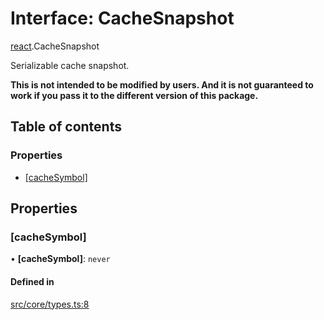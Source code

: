 # Interface: CacheSnapshot

[react](../modules/react.md).CacheSnapshot

Serializable cache snapshot.

**This is not intended to be modified by users. And it is not guaranteed to work if you pass it to the different version of this package.**

## Table of contents

### Properties

- [[cacheSymbol]](react.CacheSnapshot.md#[cachesymbol])

## Properties

### [cacheSymbol]

• **[cacheSymbol]**: `never`

#### Defined in

[src/core/types.ts:8](https://github.com/inokawa/virtua/blob/735e8bf3/src/core/types.ts#L8)
